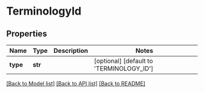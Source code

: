 # TerminologyId

## Properties
Name | Type | Description | Notes
------------ | ------------- | ------------- | -------------
**type** | **str** |  | [optional] [default to 'TERMINOLOGY_ID']

[[Back to Model list]](../README.md#documentation-for-models) [[Back to API list]](../README.md#documentation-for-api-endpoints) [[Back to README]](../README.md)

